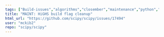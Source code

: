 ```yaml
---
tags: ["Build-issues","algorithms","closember","maintenance","python","scientific-computing","scipy"]
title: "MAINT: HiGHS build flag cleanup"
html_url: "https://github.com/scipy/scipy/issues/17494"
user: "mckib2"
repo: "scipy/scipy"
---
```


